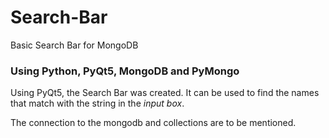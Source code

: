 # Search-Bar
Basic Search Bar for MongoDB
### Using Python, PyQt5, MongoDB and PyMongo

Using PyQt5, the Search Bar was created. It can be used to find the names that match with the string in the _input box_.


The connection to the mongodb and collections are to be mentioned.
